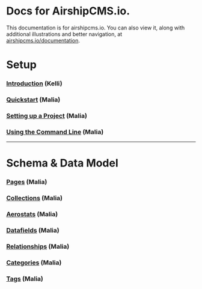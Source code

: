 # Docs for AirshipCMS.io.
This documentation is for airshipcms.io. You can also view it, along with additional illustrations and better navigation, at [airshipcms.io/documentation](https://airshipcms.io/documentation).

# Setup

### [Introduction](https://github.com/AirshipCMS/Docs/blob/master/Introduction.md) (Kelli)

### [Quickstart](https://github.com/AirshipCMS/Docs/blob/master/Quickstart.md) (Malia) 

### [Setting up a Project](https://github.com/AirshipCMS/Docs/blob/master/Setting-Up-an-Airship-Project.md) (Malia)

### [Using the Command Line](https://github.com/AirshipCMS/Docs/blob/master/Using-the-Command-Line.md) (Malia)

---

# Schema & Data Model

### [Pages](https://github.com/AirshipCMS/Docs/blob/master/Pages.md) (Malia)

### [Collections](https://github.com/AirshipCMS/Docs/blob/master/Collections.md) (Malia)

### [Aerostats](https://github.com/AirshipCMS/Docs/blob/master/Aerostats.md) (Malia)

### [Datafields](https://github.com/AirshipCMS/Docs/blob/master/Datafields.md) (Malia)

### [Relationships](https://github.com/AirshipCMS/Docs/blob/master/Relationships.md) (Malia)

### [Categories](https://github.com/AirshipCMS/Docs/blob/master/Categories.md) (Malia)

### [Tags](https://github.com/AirshipCMS/Docs/blob/master/Tags.md) (Malia)
